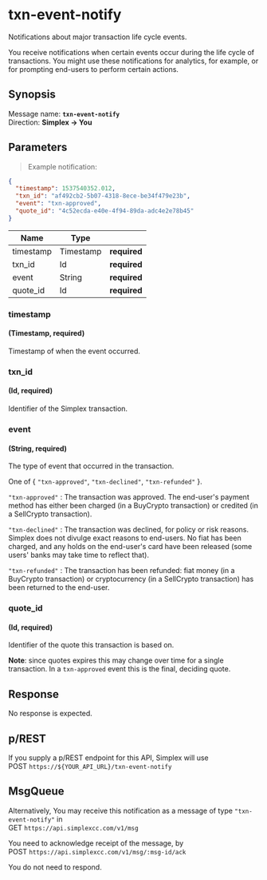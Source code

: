 # txn-event-notify #

Notifications about major transaction life cycle events.

You receive notifications when certain events occur during the life cycle of transactions. You might use these notifications for analytics, for example, or for prompting end-users to perform certain actions.

## Synopsis ##

Message name: **`txn-event-notify`**  
Direction: **Simplex &rarr; You**

## Parameters ##

> Example notification:

```json
{
  "timestamp": 1537540352.012,
  "txn_id": "af492cb2-5b07-4318-8ece-be34f479e23b",
  "event": "txn-approved",
  "quote_id": "4c52ecda-e40e-4f94-89da-adc4e2e78b45"
}
```

Name      | Type      |   |
--------- | --------- | - |
timestamp | Timestamp | **required**
txn_id    | Id        | **required**
event     | String    | **required**
quote_id  | Id        | **required**

### timestamp ###
#### (Timestamp, **required**)

Timestamp of when the event occurred.

### txn_id ###
#### (Id, **required**)

Identifier of the Simplex transaction.

### event ###
#### (String, **required**)

The type of event that occurred in the transaction.

One of { `"txn-approved"`, `"txn-declined"`, `"txn-refunded"` }.

`"txn-approved"` : The transaction was approved. The end-user's payment method has either been charged (in a BuyCrypto transaction) or credited (in a SellCrypto transaction).

`"txn-declined"` : The transaction was declined, for policy or risk reasons. Simplex does not divulge exact reasons to end-users. No fiat has been charged, and any holds on the end-user's card have been released (some users' banks may take time to reflect that).

`"txn-refunded"` : The transaction has been refunded: fiat money (in a BuyCrypto transaction) or cryptocurrency (in a SellCrypto transaction) has been returned to the end-user.

### quote_id ###
#### (Id, **required**)

Identifier of the quote this transaction is based on.

**Note**: since quotes expires this may change over time for a single transaction. In a `txn-approved` event this is the final, deciding quote.

## Response ##

No response is expected.

## p/REST ##

If you supply a p/REST endpoint for this API, Simplex will use  
<span class="http-verb http-post">POST</span> `https://${YOUR_API_URL}/txn-event-notify`

## MsgQueue ##

Alternatively, You may receive this notification as a message of type `"txn-event-notify"` in  
<span class="http-verb http-get">GET</span> `https://api.simplexcc.com/v1/msg`

You need to acknowledge receipt of the message, by  
<span class="http-verb http-post">POST</span> `https://api.simplexcc.com/v1/msg/:msg-id/ack`

You do not need to respond.

[modeline]: # ( vim: set ts=2 sw=2 expandtab wrap linebreak: )
